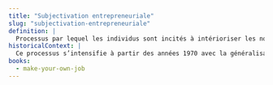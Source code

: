 ```yaml
---
title: "Subjectivation entrepreneuriale"
slug: "subjectivation-entrepreneuriale"
definition: |
  Processus par lequel les individus sont incités à intérioriser les normes entrepreneuriales — autonomie, innovation, adaptabilité — comme éléments constitutifs de leur identité professionnelle.
historicalContext: |
  Ce processus s’intensifie à partir des années 1970 avec la généralisation des techniques de gestion centrées sur la performance individuelle, et s’enracine dans des dispositifs éducatifs, managériaux et culturels.
books:
  - make-your-own-job
---
```

